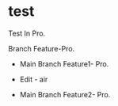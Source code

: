 # test

Test In Pro.

Branch Feature-Pro.

- Main Branch Feature1- Pro.


- Edit - air


- Main Branch Feature2- Pro.

